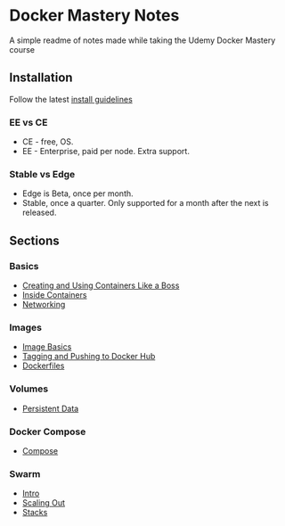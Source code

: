 # Docker Mastery Notes

A simple readme of notes made while taking the Udemy Docker Mastery course

## Installation

Follow the latest [install guidelines](https://docs.docker.com/install/linux/docker-ce/ubuntu)

### EE vs CE

- CE - free, OS.
- EE - Enterprise, paid per node. Extra support.

### Stable vs Edge

- Edge is Beta, once per month.
- Stable, once a quarter. Only supported for a month after the next is released.

## Sections

### Basics
- [Creating and Using Containers Like a Boss](/basic/CREATING_AND_USING.md)
- [Inside Containers](/basic/INSIDE_CONTAINERS.md)
- [Networking](/basic/DOCKER_NETWORKING.md)

### Images
- [Image Basics](/images/IMAGE_BASICS.md)
- [Tagging and Pushing to Docker Hub](/images/TAGGING_AND_PUSHING.md)
- [Dockerfiles](/images/DOCKERFILES.md)

### Volumes

- [Persistent Data](/volumes/PERSISTENT_DATA.md)

### Docker Compose 

- [Compose](/compose/DOCKER_COMPOSE.md)

### Swarm

- [Intro](/swarm/SWARM_INTRO.md)
- [Scaling Out](/swarm/SCALING_OUT.md)
- [Stacks](/swarm/SWARM_STACKS.md)